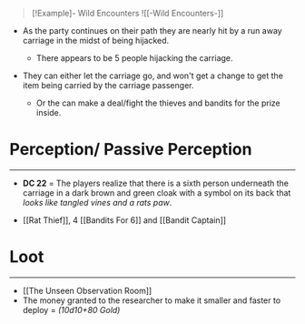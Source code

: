
> [!Example]- Wild Encounters
> ![[-Wild Encounters-]]
- As the party continues on their path they are nearly hit by a run away carriage in the midst of being hijacked.
	- There appears to be 5 people hijacking the carriage.

- They can either let the carriage go, and won't get a change to get the item being carried by the carriage passenger.
	- Or the can make a deal/fight the thieves and bandits for the prize inside.

# Perception/ Passive Perception  
---
- **DC 22** = The players realize that there is a sixth person underneath the carriage in a dark brown and green cloak with a symbol on its back that *looks like tangled vines and a rats paw*.

- [[Rat Thief]], 4 [[Bandits For 6]] and [[Bandit Captain]]  

# Loot
---
- [[The Unseen Observation Room]]
- The money granted to the researcher to make it smaller and faster to deploy = *(10d10+80 Gold)* 